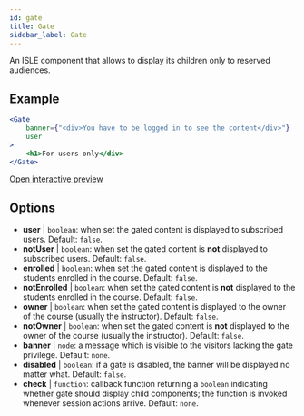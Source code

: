 ```yaml
---
id: gate 
title: Gate
sidebar_label: Gate
---
```


An ISLE component that allows to display its children only to reserved audiences.

## Example

```jsx live
<Gate 
    banner={"<div>You have to be logged in to see the content</div>"}
    user 
>
    <h1>For users only</div>
</Gate>
``` 

[Open interactive preview](https://isle.heinz.cmu.edu/components/gate/)

## Options

* __user__ | `boolean`: when set the gated content is displayed to subscribed users. Default: `false`.
* __notUser__ | `boolean`: when set the gated content is **not** displayed to subscribed users. Default: `false`.
* __enrolled__ | `boolean`: when set the gated content is displayed to the students enrolled in the course. Default: `false`.
* __notEnrolled__ | `boolean`: when set the gated content is **not** displayed to the students enrolled in the course. Default: `false`.
* __owner__ | `boolean`: when set the gated content is displayed to the owner of the course (usually the instructor). Default: `false`.
* __notOwner__ | `boolean`: when set the gated content is **not** displayed to the owner of the course (usually the instructor). Default: `false`.
* __banner__ | `node`: a message which is visible to the visitors lacking the gate privilege. Default: `none`.
* __disabled__ | `boolean`: if a gate is disabled, the banner will be displayed no matter what. Default: `false`.
* __check__ | `function`: callback function returning a `boolean` indicating whether gate should display child components; the function is invoked whenever session actions arrive. Default: `none`.
